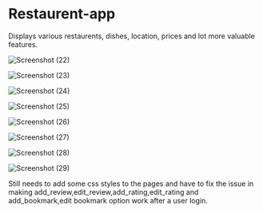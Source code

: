 # Restaurent-app
Displays various restaurents, dishes, location, prices and lot more valuable features.

![Screenshot (22)](https://user-images.githubusercontent.com/55328026/220702560-207c17b6-d264-4c1e-a34e-1d1af847b605.png)

![Screenshot (23)](https://user-images.githubusercontent.com/55328026/220702749-f98e3843-0ec2-4ffd-a645-f882e8a3ac35.png)

![Screenshot (24)](https://user-images.githubusercontent.com/55328026/220702780-604271dd-f760-4a0e-8295-9f49e812851c.png)

![Screenshot (25)](https://user-images.githubusercontent.com/55328026/220702805-6b88772c-803f-4e26-815d-809634857f15.png)

![Screenshot (26)](https://user-images.githubusercontent.com/55328026/220702826-227a01a1-5032-4223-a76c-4e469bf20236.png)

![Screenshot (27)](https://user-images.githubusercontent.com/55328026/220702845-5c45d27c-92f3-40ee-9e1d-de99ebca18fc.png)

![Screenshot (28)](https://user-images.githubusercontent.com/55328026/220702867-e42650a1-e687-4a55-89ac-c7bb171033b5.png)

![Screenshot (29)](https://user-images.githubusercontent.com/55328026/220702926-2d392f4e-5947-4699-88ef-3db4e64709d5.png)

Still needs to add some css styles to the pages and have to fix the issue in making add_review,edit_review,add_rating,edit_rating and add_bookmark,edit bookmark option work after a user login.
